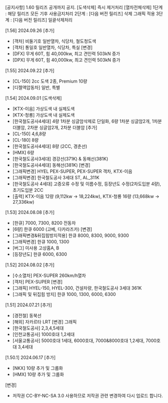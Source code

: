 [공지사항] 1.60 릴리즈 공개까지 공지.
[도색삭제] 즉시 제거처리
[열차전체삭제]
1단계 : 해당 릴리즈 모든 기후 사용금지처리
2단계 : [다음 버전 릴리즈] 삭제 그래픽 적용
3단계 : [다음 버전 릴리즈] 일괄삭제처리

[1.56] 2024.09.26
[추가]
- [객차] 비둘기호 일반열차, 식당차, 철도청도색
- [객차] 통일호 일반열차, 식당차, 특실
[변경]
- [DFX] 무게 60T, 힘 40,000kw, 최고 견인력 503kN 증가
- [DPX] 무게 60T, 힘 40,000kw, 최고 견인력 503kN 증가

[1.55] 2024.09.22
[추가]
- [CL-150] 2cc 도색 2종, Premium 10량
- [디젤액압동차] 일반, 특별

[1.54] 2024.09.01
[도색삭제]
- [KTX-이음] 가상도색 내 실제도색
- [KTX-청룡] 가상도색 내 실제도색
- [한국철도공사4세대] 4량 1차분 싱글암삭제로 단일화, 6량 1차분 싱글암2개, 1차분 더블암, 2차분 싱글암2개, 2차분 더블암
[추가]
- [CL-150] 4,6,8량
- [CL-180] 8량
- [한국철도공사4세대] 8량 (2CC, 경춘선)
- [HMX] 6량
- [한국철도공사3세대] 경강선(371K) & 동해선(381K)
- [한국철도공사4세대] 동해선(381K)
[변경]
- [그래픽변경] HYEL PEX-SUPER, PEX-SUPER 객차, KTX-이음
- [그래픽변경] 한국철도공사 3세대 ST, AL_311K
- [한국철도공사 4세대] 고증오류 수정 및 이름수정, 등장년도 수정(2차도입분 4량), 초기도입분 2CC
- [출력] KTX-이음 12량 (9,112kw -> 18,224kw), KTX-청룡 16량 (13,668kw -> 27,336kw)

[1.53] 2024.08.08
[추가]
- [한큐] 7000, 7300, 8200 전동차
- [6량] 한큐 6000 (고베, 다카라즈카)
[변경]
- [그래픽변경&뒤집힘방지적용] 한큐 8000, 8300, 9000, 9300
- [그래픽변경] 한큐 1000, 1300
- [버그] 미사용 고상홈A, B
- [등장년도] 한큐 6000, 6300

[1.52] 2024.08.02
[추가]
- [수소열차] PEX-SUPER 260km/h열차
- [객차] PEX-SUPER
[변경]
- [그래픽] HYEL-150, HYEL-300, 건설차량, 한국철도공사 3세대 361K
- [그래픽 및 뒤집힘 방지] 한큐 1000, 1300, 6000, 6300

[1.51] 2024.07.21
[추가]
- [경전철] 동북선
- [해외] 자카르타 LRT
[변경] 그래픽
- [한국철도공사] 2,3,4,5세대
- [인천교통공사] 1000호대 1,2세대
- [서울교통공사] 5000호대 1세대, 6000호대, 7000&8000호대 1,2세대, 7000호대 3,4세대

[1.50.1] 2024.06.17
[추가]
- [NKX] 10량 추가 및 그룹화
- [HMX] 10량 추가 및 그룹화

[변경]
- 저작권 CC-BY-NC-SA 3.0 사용하므로 저작권 관련 변경하여 다시 업로드 합니다.